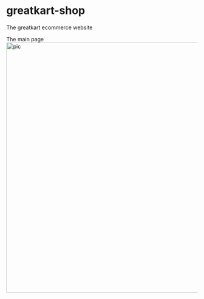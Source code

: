 # greatkart-shop
The greatkart ecommerce website

The main page
<img width="659" alt="pic" src="https://github.com/JohnnyLouisTech/greatkart-shop/assets/29494723/63ba9a23-c150-4939-a45e-19e00b6a4abe">
